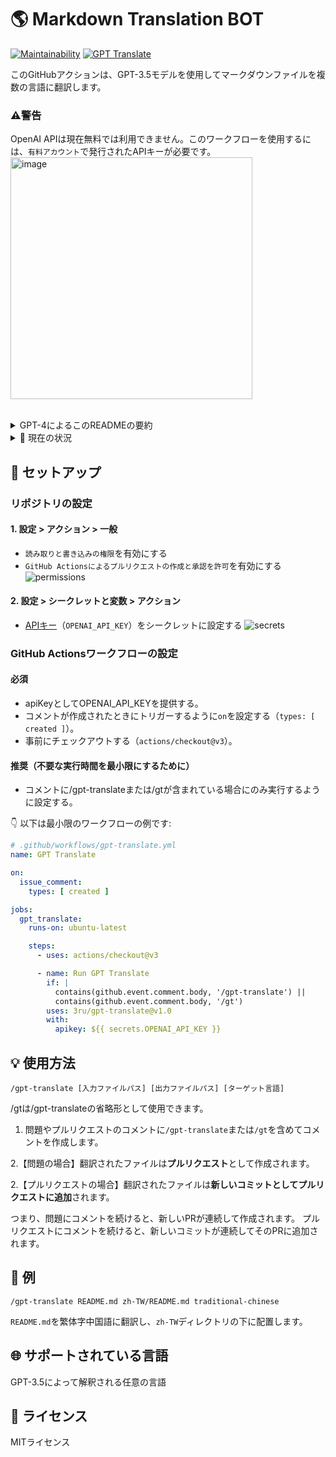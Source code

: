 # 🌎 Markdown Translation BOT
[![Maintainability](https://api.codeclimate.com/v1/badges/a13ea4f37913ba6ba570/maintainability)](https://codeclimate.com/github/3ru/gpt-translate/maintainability)
[![GPT Translate](https://github.com/3ru/gpt-translate/actions/workflows/gpt-translate.yml/badge.svg)](https://github.com/3ru/gpt-translate/actions/workflows/gpt-translate.yml)

このGitHubアクションは、GPT-3.5モデルを使用してマークダウンファイルを複数の言語に翻訳します。

### ⚠️**警告**
OpenAI APIは現在無料では利用できません。このワークフローを使用するには、`有料アカウント`で発行されたAPIキーが必要です。  
<img width="387" alt="image" src="https://github.com/3ru/gpt-translate/assets/69892552/8c803edb-85ef-41ee-a4be-be52b3a30eba">

<br/>

<details><summary> GPT-4によるこのREADMEの要約</summary>
<p>

> - これは、GPT-3.5を使用してマークダウンファイルを複数の言語に翻訳するGitHubアクションです。
> - 使用するには、問題やプルリクエストのコメントに/gpt-translateまたは/gtを含め、入力/出力ファイルパスとターゲット言語を指定します。
> - 翻訳されたファイルは、プルリクエスト（問題の場合）として作成されるか、既存のプルリクエストに新しいコミットとして追加されます。
</p>
</details> 

<details><summary>🧐 現在の状況</summary>
<p>

- このアクションは、単一の**マークダウンファイルのみ**を翻訳することができます。

- コマンドは、**リポジトリに書き込み権限を持つ個人のみ**が実行できます。

これらの制限により、信頼されていない者によるAPIの乱用を防止しています。

将来的には、ディレクトリごとの翻訳や複数の選択機能を実装することを検討しています。
</p>
</details> 

## 🔧 セットアップ

### リポジトリの設定

#### 1. 設定 > アクション > 一般

- `読み取りと書き込みの権限`を有効にする
- `GitHub Actionsによるプルリクエストの作成と承認を許可`を有効にする
  ![permissions](https://user-images.githubusercontent.com/69892552/228692074-d8d009a8-9272-4023-97b1-3cbc637d5d84.jpg)

#### 2. 設定 > シークレットと変数 > アクション

- [APIキー](https://platform.openai.com/account/api-keys)（`OPENAI_API_KEY`）をシークレットに設定する
  ![secrets](https://user-images.githubusercontent.com/69892552/228692421-22d7db33-4e32-4f28-b166-45b4d3ce2b11.jpg)


### GitHub Actionsワークフローの設定

#### 必須
- apiKeyとしてOPENAI_API_KEYを提供する。
- コメントが作成されたときにトリガーするように`on`を設定する（`types: [ created ]`）。
- 事前にチェックアウトする（`actions/checkout@v3`）。

#### 推奨（不要な実行時間を最小限にするために）
- コメントに/gpt-translateまたは/gtが含まれている場合にのみ実行するように設定する。

👇 以下は最小限のワークフローの例です:
```yaml
# .github/workflows/gpt-translate.yml
name: GPT Translate

on:
  issue_comment:
    types: [ created ]

jobs:
  gpt_translate:
    runs-on: ubuntu-latest

    steps:
      - uses: actions/checkout@v3

      - name: Run GPT Translate
        if: |
          contains(github.event.comment.body, '/gpt-translate') || 
          contains(github.event.comment.body, '/gt')
        uses: 3ru/gpt-translate@v1.0
        with:
          apikey: ${{ secrets.OPENAI_API_KEY }}
```


## 💡 使用方法

```
/gpt-translate [入力ファイルパス] [出力ファイルパス] [ターゲット言語] 
```
/gtは/gpt-translateの省略形として使用できます。

1. 問題やプルリクエストのコメントに`/gpt-translate`または`/gt`を含めてコメントを作成します。

2.【問題の場合】翻訳されたファイルは**プルリクエスト**として作成されます。

2.【プルリクエストの場合】翻訳されたファイルは**新しいコミットとしてプルリクエストに追加**されます。

つまり、問題にコメントを続けると、新しいPRが連続して作成されます。
プルリクエストにコメントを続けると、新しいコミットが連続してそのPRに追加されます。

## 📝 例
```
/gpt-translate README.md zh-TW/README.md traditional-chinese
```
`README.md`を繁体字中国語に翻訳し、`zh-TW`ディレクトリの下に配置します。

## 🌐 サポートされている言語
GPT-3.5によって解釈される任意の言語

## 📃 ライセンス
MITライセンス